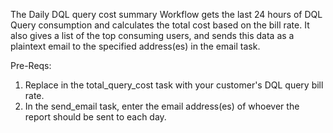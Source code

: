 The Daily DQL query cost summary Workflow gets the last 24 hours of DQL Query consumption and calculates the total cost based on the bill rate. 
It also gives a list of the top consuming users, and sends this data as a plaintext email to the specified address(es) in the email task.

Pre-Reqs:
1. Replace <BILL RATE> in the total_query_cost task with your customer's DQL query bill rate.
2. In the send_email task, enter the email address(es)  of whoever the report should be sent to each day.
